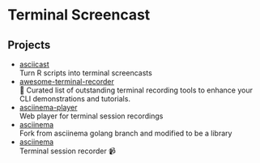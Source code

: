 # Terminal Screencast

## Projects

- [asciicast](https://github.com/r-lib/asciicast)
  <br/>Turn R scripts into terminal screencasts
- [awesome-terminal-recorder](https://github.com/orangekame3/awesome-terminal-recorder)
  <br/>🎥 Curated list of outstanding terminal recording tools to enhance your CLI demonstrations and tutorials.
- [asciinema-player](https://github.com/asciinema/asciinema-player)
  <br/>Web player for terminal session recordings
- [asciinema](https://github.com/securisec/asciinema)
  <br/>Fork from asciinema golang branch and modified to be a library
- [asciinema](https://github.com/asciinema/asciinema)
  <br/>Terminal session recorder 📹